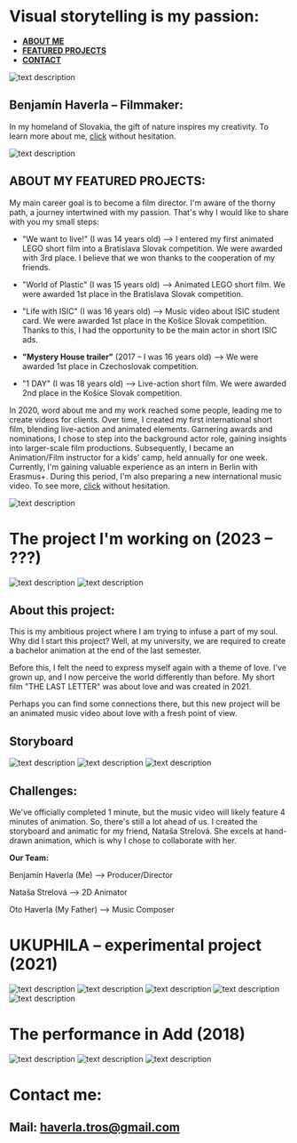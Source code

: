 # Visual storytelling is my passion:
- [**ABOUT ME**](https://github.com/BenjaminHaverla/First-impression-presentation/blob/main/README.md#benjamín-haverla-filmmaker)
- [**FEATURED PROJECTS**](https://github.com/BenjaminHaverla/First-impression-presentation/blob/main/README.md#about-my-featured-projects)
- [**CONTACT**](https://github.com/BenjaminHaverla/First-impression-presentation/blob/main/README.md#contact-me)

![text description](Images/Profile.png)

## Benjamín Haverla – Filmmaker:

In my homeland of Slovakia, the gift of nature inspires my creativity. To learn more about me, [click](https://github.com/BenjaminHaverla/About-me.git) without hesitation.

![text description](Images/Nature.png)

## ABOUT MY FEATURED PROJECTS:

My main career goal is to become a film director. I'm aware of the thorny path, a journey intertwined with my passion. That's why I would like to share with you my small steps:

- "We want to live!" (I was 14 years old) –> I entered my first animated LEGO short film into a Bratislava Slovak competition. We were awarded with 3rd place. I believe that we won thanks to the cooperation of my friends.
  
- "World of Plastic" (I was 15 years old) –> Animated LEGO short film. We were awarded 1st place in the Bratislava Slovak competition.

- "Life with ISIC" (I was 16 years old) –> Music video about ISIC student card. We were awarded 1st place in the Košice Slovak competition. Thanks to this, I had the opportunity to be the main actor in short ISIC ads.

- **"Mystery House trailer"** (2017 – I was 16 years old) –> We were awarded 1st place in Czechoslovak competition.
  
- "1 DAY" (I was 18 years old) –> Live-action short film. We were awarded 2nd place in the Košice Slovak competition.

In 2020, word about me and my work reached some people, leading me to create videos for clients. Over time, I created my first international short film, blending live-action and animated elements. Garnering awards and nominations, I chose to step into the background actor role, gaining insights into larger-scale film productions. Subsequently, I became an Animation/Film instructor for a kids' camp, held annually for one week. Currently, I'm gaining valuable experience as an intern in Berlin with Erasmus+. During this period, I'm also preparing a new international music video. To see more, [click](https://github.com/BenjaminHaverla/Portfolio.git) without hesitation.

![text description](Images/Team.png)

# The project I'm working on (2023 – ???)
![text description](Images/Still_shot_scene1.png)
![text description](Images/Still_shot_scene2.png)

## About this project:

This is my ambitious project where I am trying to infuse a part of my soul. Why did I start this project? Well, at my university, we are required to create a bachelor animation at the end of the last semester.

Before this, I felt the need to express myself again with a theme of love. I've grown up, and I now perceive the world differently than before. My short film "THE LAST LETTER" was about love and was created in 2021.

Perhaps you can find some connections there, but this new project will be an animated music video about love with a fresh point of view.

## Storyboard
![text description](Images/Storyboard_1.png)
![text description](Images/Storyboard_4.png)
![text description](Images/Storyboard_5.png)

## Challenges:
We've officially completed 1 minute, but the music video will likely feature 4 minutes of animation. So, there's still a lot ahead of us. I created the storyboard and animatic for my friend, Nataša Strelová. She excels at hand-drawn animation, which is why I chose to collaborate with her.

**Our Team:**

Benjamín Haverla (Me) –> Producer/Director

Nataša Strelová –> 2D Animator

Oto Haverla (My Father) –> Music Composer

# UKUPHILA – experimental project (2021)
![text description](Images/Green_1.jpg)
![text description](Images/Green_2.jpg)
![text description](Images/Green_3.jpg)
![text description](Images/Green_4.jpg)
![text description](Images/Green_5.jpg)

# The performance in Add (2018)
![text description](Images/Performance_1.png)
![text description](Images/Performance_2.png)
![text description](Images/Performance_3.png)

# Contact me:
## **Mail**: haverla.tros@gmail.com
